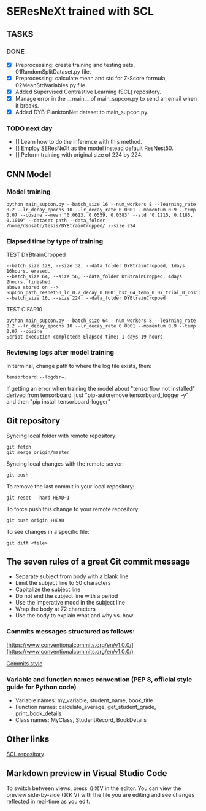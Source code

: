 # SEResNeXt trained with SCL

## TASKS

### DONE
- [x] Preprocessing: create training and testing sets, 01RandomSplitDataset.py file.
- [x] Preprocessing: calculate mean and std for Z-Score formula, 02MeanStdVariables.py file.
- [x] Added Supervised Contrastive Learning (SCL) repository.
- [x] Manage error in the \_\_main\_\_ of main_supcon.py to send an email when it breaks.
- [x] Added DYB-PlanktonNet dataset to main_supcon.py.
	
### TODO next day
- [] Learn how to do the inference with this method.
- [] Employ SEResNeXt as the model instead default ResNest50.
- [] Peform training with original size of 224 by 224.

## CNN Model

### Model training

	python main_supcon.py --batch_size 16 --num_workers 8 --learning_rate 0.2 --lr_decay_epochs 10 --lr_decay_rate 0.0001 --momentum 0.9 --temp 0.07 --cosine --mean "0.0613, 0.0559, 0.0583" --std "0.1215, 0.1185, 0.1019" --dataset path --data_folder /home/dsosatr/tesis/DYBtrainCropped/ --size 224

### Elapsed time by type of training

TEST DYBtrainCropped

	--batch_size 128, --size 32, --data_folder DYBtrainCropped, 1days 16hours. erased.
	--batch_size 64, --size 56, --data_folder DYBtrainCropped, 4days 2hours. finished
	above stored on --> SupCon_path_resnet50_lr_0.2_decay_0.0001_bsz_64_temp_0.07_trial_0_cosine_warm
	--batch_size 16, --size 224, --data_folder DYBtrainCropped

TEST CIFAR10

	python main_supcon.py --batch_size 64 --num_workers 8 --learning_rate 0.2 --lr_decay_epochs 10 --lr_decay_rate 0.0001 --momentum 0.9 --temp 0.07 --cosine
	Script execution completed! Elapsed time: 1 days 19 hours

### Reviewing logs after model training

In terminal, change path to where the log file exists, then:

	tensorboard --logdir=.

If getting an error when training the model about "tensorflow not installed" derived from tensorboard, just "pip-autoremove tensorboard_logger -y" and then "pip install tensorboard-logger"

## Git repository
Syncing local folder with remote repository:

	git fetch
	git merge origin/master

Syncing local changes with the remote server:

	git push

To remove the last commit in your local repository:

	git reset --hard HEAD~1

To force push this change to your remote repository:

	git push origin +HEAD

To see changes in a specific file:

	git diff <file>

## The seven rules of a great Git commit message

* Separate subject from body with a blank line
* Limit the subject line to 50 characters
* Capitalize the subject line
* Do not end the subject line with a period
* Use the imperative mood in the subject line
* Wrap the body at 72 characters
* Use the body to explain what and why vs. how

### Commits messages structured as follows:
[https://www.conventionalcommits.org/en/v1.0.0/](https://www.conventionalcommits.org/en/v1.0.0/)

[Commits style](https://chris.beams.io/posts/git-commit/)

### Variable and function names convention (PEP 8, official style guide for Python code)
* Variable names: my_variable, student_name, book_title
* Function names: calculate_average, get_student_grade, print_book_details
* Class names: MyClass, StudentRecord, BookDetails

## Other links
[SCL repository](https://github.com/HobbitLong/SupContrast)

## Markdown preview in Visual Studio Code

To switch between views, press ⇧⌘V in the editor. You can view the preview side-by-side (⌘K V) with the file you are editing and see changes reflected in real-time as you edit.
